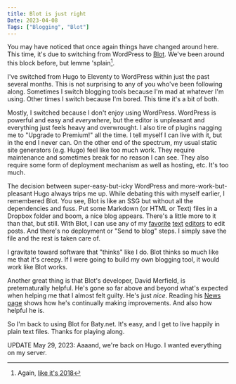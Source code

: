 ```yaml
---
title: Blot is just right
Date: 2023-04-08
Tags: ["Blogging", "Blot"]
---
```


You may have noticed that once again things have changed around here. This time, it's due to switching from WordPress to [Blot](https://blot.im). We've been around this block before, but lemme 'splain[^1].

I've switched from Hugo to Eleventy to WordPress within just the past several months. This is not surprising to any of you who've been following along. Sometimes I switch blogging tools because I'm mad at whatever I'm using. Other times I switch because I'm bored. This time it's a bit of both.

Mostly, I switched because I don't enjoy using WordPress. WordPress is powerful and easy and _everywhere_, but the editor is unpleasant and everything just feels heavy and overwrought. I also tire of plugins nagging me to "Upgrade to Premium!" all the time. I tell myself I can live with it, but in the end I never can. On the other end of the spectrum, my usual static site generators (e.g. Hugo) feel like too much work. They require maintenance and sometimes break for no reason I can see. They also require some form of deployment mechanism as well as hosting, etc. It's too much.

The decision between super-easy-but-icky WordPress and more-work-but-pleasant Hugo always trips me up. While debating this with myself earlier, I remembered Blot. You see, Blot is like an SSG but without all the dependencies and fuss. Put some Markdown (or HTML or Text) files in a Dropbox folder and boom, a nice blog appears. There's a little more to it than that, but still. With Blot, I can use any of my [favorite](https://www.barebones.com/products/bbedit/) [text](https://ia.net/writer) [editors](https://www.gnu.org/software/emacs/) to edit posts. And there's no deployment or "Send to blog" steps. I simply save the file and the rest is taken care of.

I gravitate toward software that "thinks" like I do. Blot thinks so much like me that it's creepy. If I were going to build my own blogging tool, it would work like Blot works. 

Another great thing is that Blot's developer, David Merfield, is preternaturally helpful. He's gone so far above and beyond what's expected when helping me that I almost felt guilty. He's just _nice_. Reading his [News page](https://blot.im/about/news) shows how he's continually making improvements. And also how helpful he is.

So I'm back to using Blot for Baty.net. It's easy, and I get to live happily in plain text files. Thanks for playing along.

UPDATE May 29, 2023: Aaaand, we're back on Hugo. I wanted everything on my server.

[^1]: Again, [like it's 2018](/posts/2018/blot-gets-it-right)
